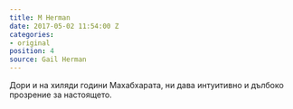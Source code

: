 ```yaml
---
title: M Herman
date: 2017-05-02 11:54:00 Z
categories:
- original
position: 4
source: Gail Herman
---
```


Дори и на хиляди години Махабхарата, ни дава интуитивно и дълбоко прозрение за настоящето.
